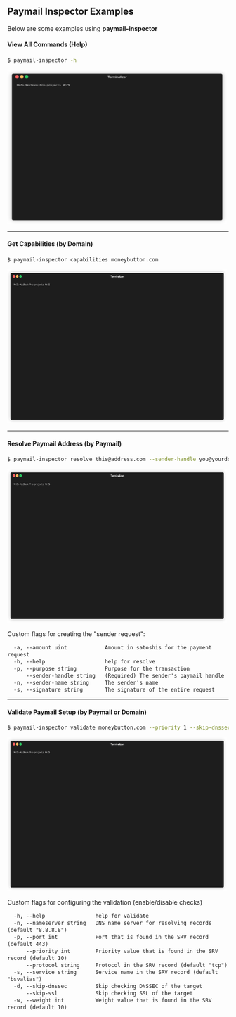 ## Paymail Inspector Examples
Below are some examples using **paymail-inspector**

#### View All Commands (Help)
```bash
$ paymail-inspector -h
```
<img src="../.github/IMAGES/help-command.gif?raw=true" height="350" width="500" alt="Help Command">

___

#### Get Capabilities (by Domain)
```bash
$ paymail-inspector capabilities moneybutton.com
```
<img src="../.github/IMAGES/capabilities-command.gif?raw=true" height="350" width="500" alt="Capabilities Command">

___

#### Resolve Paymail Address (by Paymail)
```bash
$ paymail-inspector resolve this@address.com --sender-handle you@yourdomain.com
```
<img src="../.github/IMAGES/resolve-command.gif?raw=true" height="350" width="500" alt="Resolve Command">

Custom flags for creating the "sender request":
```
  -a, --amount uint            Amount in satoshis for the payment request
  -h, --help                   help for resolve
  -p, --purpose string         Purpose for the transaction
      --sender-handle string   (Required) The sender's paymail handle
  -n, --sender-name string     The sender's name
  -s, --signature string       The signature of the entire request
```

___

#### Validate Paymail Setup (by Paymail or Domain)
```bash
$ paymail-inspector validate moneybutton.com --priority 1 --skip-dnssec
```
<img src="../.github/IMAGES/validate-command.gif?raw=true" height="350" width="500" alt="Validate Command">

Custom flags for configuring the validation (enable/disable checks)
```
  -h, --help                help for validate
  -n, --nameserver string   DNS name server for resolving records (default "8.8.8.8")
  -p, --port int            Port that is found in the SRV record (default 443)
      --priority int        Priority value that is found in the SRV record (default 10)
      --protocol string     Protocol in the SRV record (default "tcp")
  -s, --service string      Service name in the SRV record (default "bsvalias")
  -d, --skip-dnssec         Skip checking DNSSEC of the target
      --skip-ssl            Skip checking SSL of the target
  -w, --weight int          Weight value that is found in the SRV record (default 10)
```